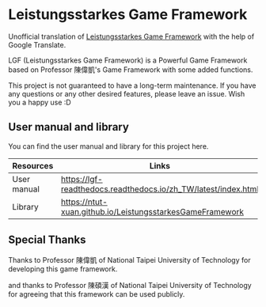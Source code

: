 # Leistungsstarkes Game Framework

Unofficial translation of [Leistungsstarkes Game Framework](https://github.com/ntut-xuan/LeistungsstarkesGameFramework) with the help of Google Translate.

LGF (Leistungsstarkes Game Framework) is a Powerful Game Framework based on Professor 陳偉凱's Game Framework with some added functions.

This project is not guaranteed to have a long-term maintenance. If you have any questions or any other desired features, please leave an issue. Wish you a happy use :D



## User manual and library

You can find the user manual and library for this project here.

| Resources | Links |
| ---- | ---- |
| User manual | https://lgf-readthedocs.readthedocs.io/zh_TW/latest/index.html |
| Library | https://ntut-xuan.github.io/LeistungsstarkesGameFramework |



## Special Thanks

Thanks to Professor 陳偉凱 of National Taipei University of Technology for developing this game framework.

and thanks to Professor 陳碩漢 of National Taipei University of Technology for agreeing that this framework can be used publicly.
